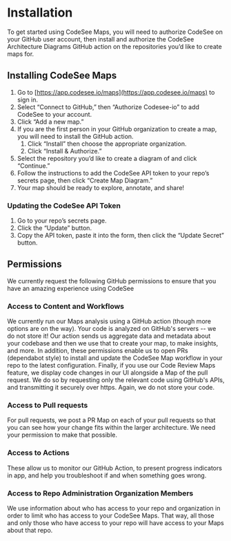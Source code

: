 # Installation

To get started using CodeSee Maps, you will need to authorize CodeSee on your GitHub user account, then install and authorize the CodeSee Architecture Diagrams GitHub action on the repositories you’d like to create maps for.

## Installing CodeSee Maps
1. Go to [https://app.codesee.io/maps](https://app.codesee.io/maps) to sign in.
1. Select “Connect to GitHub,” then “Authorize Codesee-io” to add CodeSee to your account.
1. Click “Add a new map.”
1. If you are the first person in your GitHub organization to create a map, you will need to install the GitHub action.
    1. Click “Install” then choose the appropriate organization.
    1. Click “Install & Authorize.”
1. Select the repository you’d like to create a diagram of and click “Continue.”
1. Follow the instructions to add the CodeSee API token to your repo’s secrets page, then click “Create Map Diagram.”
1. Your map should be ready to explore, annotate, and share!

### Updating the CodeSee API Token
1. Go to your repo’s secrets page.
1. Click the “Update” button.
1. Copy the API token, paste it into the form, then click the “Update Secret” button.

## Permissions

We currently request the following GitHub permissions to ensure that you have an amazing experience using CodeSee

### Access to Content and Workflows

We currently run our Maps analysis using a GitHub action (though more options are on the way). Your code is analyzed on GitHub's servers -- we do not store it! Our action sends us aggregate data and metadata about your codebase and then we use that to create your map, to make insights, and more. In addition, these permissions enable us to open PRs (dependabot style) to install and update the CodeSee Map workflow in your repo to the latest configuration. Finally, if you use our Code Review Maps feature, we display code changes in our UI alongside a Map of the pull request. We do so by requesting only the relevant code using GitHub's APIs, and transmitting it securely over https. Again, we do not store your code.

### Access to Pull requests

For pull requests, we post a PR Map on each of your pull requests so that you can see how your change fits within the larger architecture. We need your permission to make that possible.

### Access to Actions

These allow us to monitor our GitHub Action, to present progress indicators in app, and help you troubleshoot if and when something goes wrong. 

### Access to Repo Administration Organization Members

We use information about who has access to your repo and organization in order to limit who has access to your CodeSee Maps. That way, all those and only those who have access to your repo will have access to your Maps about that repo. 
